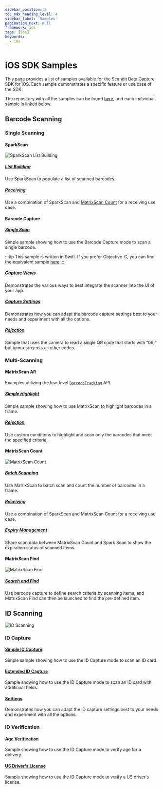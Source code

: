 ```yaml
---
sidebar_position: 2
toc_max_heading_level: 4
sidebar_label: 'Samples'
pagination_next: null
framework: ios
tags: [ios]
keywords:
  - ios
---
```


# iOS SDK Samples

This page provides a list of samples available for the Scandit Data Capture SDK for iOS. Each sample demonstrates a specific feature or use case of the SDK.

The repository with all the samples can be found [here](https://github.com/Scandit/datacapture-ios-samples/tree/master), and each individual sample is linked below.

## Barcode Scanning

### Single Scanning

#### SparkScan

![SparkScan List Building](/img/samples/sparkscan_list_building.png)

##### [List Building](https://github.com/Scandit/datacapture-ios-samples/tree/master/ListBuildingSample)

Use SparkScan to populate a list of scanned barcodes.

##### [Receiving](https://github.com/Scandit/datacapture-ios-samples/tree/master/ReceivingSample)

Use a combination of SparkScan and [MatrixScan Count](#matrixscan-count) for a receiving use case.

#### Barcode Capture

##### [Single Scan](https://github.com/Scandit/datacapture-ios-samples/tree/master/BarcodeCaptureSimpleSampleSwift)

Simple sample showing how to use the Barcode Capture mode to scan a single barcode.

:::tip
This sample is written in Swift. If you prefer Objective-C, you can find the equivalent sample [here](https://github.com/Scandit/datacapture-ios-samples/tree/master/BarcodeCaptureSimpleSampleObjC).
:::

##### [Capture Views](https://github.com/Scandit/datacapture-ios-samples/tree/master/BarcodeCaptureViewsSample)

Demonstrates the various ways to best integrate the scanner into the UI of your app.

##### [Capture Settings](https://github.com/Scandit/datacapture-ios-samples/tree/master/BarcodeCaptureSettingsSample)

Demonstrates how you can adapt the barcode capture settings best to your needs and experiment with all the options.

##### [Rejection](https://github.com/Scandit/datacapture-ios-samples/tree/master/BarcodeCaptureRejectSample)

Sample that uses the camera to read a single QR code that starts with “09:” but ignores/rejects all other codes.

### Multi-Scanning

#### MatrixScan AR

Examples utilizing the low-level [`BarcodeTracking`](https://docs.scandit.com/data-capture-sdk/ios/barcode-capture/api/barcode-tracking.html) API.

##### [Simple Highlight](https://github.com/Scandit/datacapture-ios-samples/tree/master/MatrixScanSimpleSample)

Simple sample showing how to use MatrixScan to highlight barcodes in a frame.

##### [Rejection](https://github.com/Scandit/datacapture-ios-samples/tree/master/MatrixScanRejectSample)

Use custom conditions to highlight and scan only the barcodes that meet the specified criteria.

#### MatrixScan Count

![MatrixScan Count](/img/samples/ms_count.png)

##### [Batch Scanning](https://github.com/Scandit/datacapture-ios-samples/tree/master/MatrixScanCountSimpleSample)

Use MatrixScan to batch scan and count the number of barcodes in a frame.

##### [Receiving](https://github.com/Scandit/datacapture-ios-samples/tree/master/ReceivingSample)

Use a combination of [SparkScan](#sparkscan) and MatrixScan Count for a receiving use case.

##### [Expiry Management](https://github.com/Scandit/datacapture-ios-samples/tree/master/ExpiryManagementSample)

Share scan data between MatrixScan Count and Spark Scan to show the expiration status of scanned items.

#### MatrixScan Find

![MatrixScan Find](/img/samples/ms_find_ios.png)

##### [Search and Find](https://github.com/Scandit/datacapture-ios-samples/tree/master/SearchAndFindSample)

Use barcode capture to define search criteria by scanning items, and MatrixScan Find can then be launched to find the pre-defined item.

## ID Scanning

![ID Scanning](/img/samples/id_scanning.png)

### ID Capture

#### [Simple ID Capture](https://github.com/Scandit/datacapture-ios-samples/tree/master/IdCaptureSimpleSample)

Simple sample showing how to use the ID Capture mode to scan an ID card.

#### [Extended ID Capture](https://github.com/Scandit/datacapture-ios-samples/tree/master/IdCaptureExtendedSample)

Sample showing how to use the ID Capture mode to scan an ID card with additional fields.

#### [Settings](https://github.com/Scandit/datacapture-ios-samples/tree/master/IdCaptureSettingsSample)

Demonstrates how you can adapt the ID capture settings best to your needs and experiment with all the options.

### ID Verification

#### [Age Verification](https://github.com/Scandit/datacapture-ios-samples/tree/master/AgeVerifiedDeliverySample)

Sample showing how to use the ID Capture mode to verify age for a delivery.

#### [US Driver's License](https://github.com/Scandit/datacapture-ios-samples/tree/master/USDLVerificationSample)

Sample showing how to use the ID Capture mode to verify a US driver's license.
